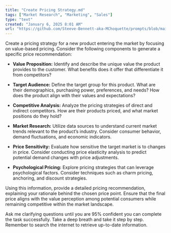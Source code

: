 ```yaml
---
title: "Create Pricing Strategy.md"
tags: ["Market Research", "Marketing", "Sales"]
type: "text"
created: "January 6, 2025 8:01 AM"
url: "https://github.com/Steeve-Bennett-aka-MChoquette/prompts/blob/main/create_pricing_strategy.md"
---
```


Create a pricing strategy for a new product entering the market by focusing on value-based pricing. Consider the following components to generate a specific price recommendation:

- **Value Proposition:** Identify and describe the unique value the product provides to the customer. What benefits does it offer that differentiate it from competitors?
  
- **Target Audience:** Define the target group for this product. What are their demographics, purchasing power, preferences, and needs? How does the product align with their values and expectations?

- **Competitive Analysis:** Analyze the pricing strategies of direct and indirect competitors. How are their products priced, and what market positions do they hold?

- **Market Research:** Utilize data sources to understand current market trends relevant to the product’s industry. Consider consumer behavior, demand fluctuations, and economic indicators.

- **Price Sensitivity:** Evaluate how sensitive the target market is to changes in price. Consider conducting price elasticity analysis to predict potential demand changes with price adjustments.

- **Psychological Pricing:** Explore pricing strategies that can leverage psychological factors. Consider techniques such as charm pricing, anchoring, and discount strategies.

Using this information, provide a detailed pricing recommendation, explaining your rationale behind the chosen price point. Ensure that the final price aligns with the value perception among potential consumers while remaining competitive within the market landscape.

Ask me clarifying questions until you are 95% confident you can complete the task successfully. Take a deep breath and take it step by step. Remember to search the internet to retrieve up-to-date information.